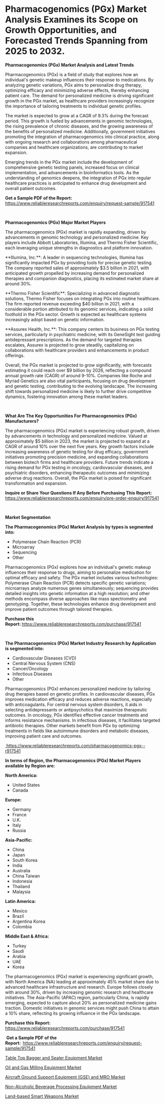 <p><h1>Pharmacogenomics (PGx) Market Analysis Examines its Scope on Growth Opportunities, and Forecasted Trends Spanning from 2025 to 2032.</h1></p><p><strong>Pharmacogenomics (PGx) Market Analysis and Latest Trends</strong></p>
<p><p>Pharmacogenomics (PGx) is a field of study that explores how an individual's genetic makeup influences their response to medications. By analyzing genetic variations, PGx aims to personalize drug therapy, optimizing efficacy and minimizing adverse effects, thereby enhancing patient care. The demand for personalized medicine is driving significant growth in the PGx market, as healthcare providers increasingly recognize the importance of tailoring treatments to individual genetic profiles.</p><p>The market is expected to grow at a CAGR of 9.3% during the forecast period. This growth is fueled by advancements in genomic technologies, the rising prevalence of chronic diseases, and the growing awareness of the benefits of personalized medicine. Additionally, government initiatives promoting the integration of pharmacogenomics into clinical practice, along with ongoing research and collaborations among pharmaceutical companies and healthcare organizations, are contributing to market expansion. </p><p>Emerging trends in the PGx market include the development of comprehensive genetic testing panels, increased focus on clinical implementation, and advancements in bioinformatics tools. As the understanding of genomics deepens, the integration of PGx into regular healthcare practices is anticipated to enhance drug development and overall patient outcomes.</p></p>
<p><strong>Get a Sample PDF of the Report:&nbsp;</strong> <a href="https://www.reliableresearchreports.com/enquiry/request-sample/917541?utm_campaign=37&utm_medium=2&utm_source=Github&utm_content=ia&utm_term=23022025&utm_id=pharmacogenomics-pgx">https://www.reliableresearchreports.com/enquiry/request-sample/917541</a></p>
<p>&nbsp;</p>
<p><strong>Pharmacogenomics (PGx) Major Market Players</strong></p>
<p><p>The pharmacogenomics (PGx) market is rapidly expanding, driven by advancements in genomic technology and personalized medicine. Key players include Abbott Laboratories, Illumina, and Thermo Fisher Scientific, each leveraging unique strengths in diagnostics and platform innovation.</p><p>**Illumina, Inc.**: A leader in sequencing technologies, Illumina has significantly impacted PGx by providing tools for precise genetic testing. The company reported sales of approximately $3.5 billion in 2021, with anticipated growth propelled by increasing demand for personalized therapies and companion diagnostics, placing its estimated market share at around 30%.</p><p>**Thermo Fisher Scientific**: Specializing in advanced diagnostic solutions, Thermo Fisher focuses on integrating PGx into routine healthcare. The firm reported revenue exceeding $40 billion in 2021, with a considerable portion attributed to its genomic services, indicating a solid foothold in the PGx sector. Growth is expected as healthcare systems increasingly adopt based on genetic information.</p><p>**Assurex Health, Inc.**: This company centers its business on PGx testing services, particularly in psychiatric medicine, with its GeneSight test guiding antidepressant prescriptions. As the demand for targeted therapies escalates, Assurex is projected to grow steadily, capitalizing on collaborations with healthcare providers and enhancements in product offerings.</p><p>Overall, the PGx market is projected to grow significantly, with forecasts estimating it could reach over $9 billion by 2026, reflecting a compound annual growth rate (CAGR) of around 9-10%. Companies like Roche and Myriad Genetics are also vital participants, focusing on drug development and genetic testing, contributing to the evolving landscape. The increasing shift towards personalized medicine is likely to further drive competitive dynamics, fostering innovation among these market leaders.</p></p>
<p>&nbsp;</p>
<p><strong>What Are The Key Opportunities For Pharmacogenomics (PGx) Manufacturers?</strong></p>
<p><p>The pharmacogenomics (PGx) market is experiencing robust growth, driven by advancements in technology and personalized medicine. Valued at approximately $5 billion in 2023, the market is projected to expand at a CAGR of around 10% over the next five years. Key growth factors include increasing awareness of genetic testing for drug efficacy, government initiatives promoting precision medicine, and expanding collaborations between biotech firms and healthcare providers. Future trends indicate a rising demand for PGx testing in oncology, cardiovascular diseases, and psychiatric disorders, enhancing therapeutic outcomes and minimizing adverse drug reactions. Overall, the PGx market is poised for significant transformation and expansion.</p></p>
<p><strong>Inquire or Share Your Questions If Any Before Purchasing This Report:</strong> <a href="https://www.reliableresearchreports.com/enquiry/pre-order-enquiry/917541?utm_campaign=37&utm_medium=2&utm_source=Github&utm_content=ia&utm_term=23022025&utm_id=pharmacogenomics-pgx">https://www.reliableresearchreports.com/enquiry/pre-order-enquiry/917541</a></p>
<p>&nbsp;</p>
<p><strong>Market Segmentation</strong></p>
<p><strong>The Pharmacogenomics (PGx) Market Analysis by types is segmented into:</strong></p>
<p><ul><li>Polymerase Chain Reaction (PCR)</li><li>Microarray</li><li>Sequencing</li><li>Other</li></ul></p>
<p><p>Pharmacogenomics (PGx) explores how an individual's genetic makeup influences their response to drugs, aiming to personalize medication for optimal efficacy and safety. The PGx market includes various technologies: Polymerase Chain Reaction (PCR) detects specific genetic variations; microarrays analyze numerous genes simultaneously; sequencing provides detailed insights into genetic information at a high resolution; and other methods encompass diverse approaches like mass spectrometry and genotyping. Together, these technologies enhance drug development and improve patient outcomes through tailored therapies.</p></p>
<p><strong>Purchase this Report:&nbsp;</strong><a href="https://www.reliableresearchreports.com/purchase/917541?utm_campaign=37&utm_medium=2&utm_source=Github&utm_content=ia&utm_term=23022025&utm_id=pharmacogenomics-pgx">https://www.reliableresearchreports.com/purchase/917541</a></p>
<p>&nbsp;</p>
<p><strong>The Pharmacogenomics (PGx) Market Industry Research by Application is segmented into:</strong></p>
<p><ul><li>Cardiovascular Diseases (CVD)</li><li>Central Nervous System (CNS)</li><li>Cancer/Oncology</li><li>Infectious Diseases</li><li>Other</li></ul></p>
<p><p>Pharmacogenomics (PGx) enhances personalized medicine by tailoring drug therapies based on genetic profiles. In cardiovascular diseases, PGx improves medication efficacy and reduces adverse reactions, especially with anticoagulants. For central nervous system disorders, it aids in selecting antidepressants or antipsychotics that maximize therapeutic outcomes. In oncology, PGx identifies effective cancer treatments and informs resistance mechanisms. In infectious diseases, it facilitates targeted antibiotic therapies. Other markets benefit from PGx by optimizing treatments in fields like autoimmune disorders and metabolic diseases, improving patient care and outcomes.</p></p>
<p><a href="https://www.reliableresearchreports.com/pharmacogenomics-pgx--r917541?utm_campaign=37&utm_medium=2&utm_source=Github&utm_content=ia&utm_term=23022025&utm_id=pharmacogenomics-pgx">&nbsp;https://www.reliableresearchreports.com/pharmacogenomics-pgx--r917541</a></p>
<p><strong>In terms of Region, the Pharmacogenomics (PGx) Market Players available by Region are:</strong></p>
<p>
    <p> <strong> North America: </strong>
        <ul>
            <li>United States</li>
            <li>Canada</li>
        </ul>
        </p> 
    <p> <strong> Europe: </strong>
        <ul>
            <li>Germany</li>
            <li>France</li>
            <li>U.K.</li>
            <li>Italy</li>
            <li>Russia</li>
        </ul>
        </p> 
    <p> <strong> Asia-Pacific: </strong>
        <ul>
            <li>China</li>
            <li>Japan</li>
            <li>South Korea</li>
            <li>India</li>
            <li>Australia</li>
            <li>China Taiwan</li>
            <li>Indonesia</li>
            <li>Thailand</li>
            <li>Malaysia</li>
        </ul>
        </p> 
    <p> <strong> Latin America: </strong>
        <ul>
            <li>Mexico</li>
            <li>Brazil</li>
            <li>Argentina Korea</li>
            <li>Colombia</li>
        </ul>
        </p> 
    <p> <strong> Middle East & Africa: </strong>
        <ul>
            <li>Turkey</li>
            <li>Saudi</li>
            <li>Arabia</li>
            <li>UAE</li>
            <li>Korea</li>
        </ul>
    </p>
    </p>
<p><p>The pharmacogenomics (PGx) market is experiencing significant growth, with North America (NA) leading at approximately 45% market share due to advanced healthcare infrastructure and research. Europe follows closely with around 30%, driven by increasing genomic research and healthcare initiatives. The Asia-Pacific (APAC) region, particularly China, is rapidly emerging, expected to capture about 20% as personalized medicine gains traction. Domestic initiatives in genomic services might push China to attain a 10% share, reflecting its growing influence in the PGx landscape.</p></p>
<p><strong>Purchase this Report: </strong><a href="https://www.reliableresearchreports.com/purchase/917541?utm_campaign=37&utm_medium=2&utm_source=Github&utm_content=ia&utm_term=23022025&utm_id=pharmacogenomics-pgx">https://www.reliableresearchreports.com/purchase/917541</a></p>
<p>&nbsp;<strong>Get a Sample PDF of the Report:&nbsp;&nbsp;</strong><a href="https://www.reliableresearchreports.com/enquiry/request-sample/917541?utm_campaign=37&utm_medium=2&utm_source=Github&utm_content=ia&utm_term=23022025&utm_id=pharmacogenomics-pgx">https://www.reliableresearchreports.com/enquiry/request-sample/917541</a></p>
<p><strong></strong></p>
<p><p><a href="https://github.com/micbotam/Market-Research-Report-List-1/blob/main/table-top-bagger-and-sealer-equipment-market.md?utm_campaign=37&utm_medium=2&utm_source=Github&utm_content=ia&utm_term=23022025&utm_id=pharmacogenomics-pgx">Table Top Bagger and Sealer Equipment Market</a></p><p><a href="https://github.com/scaseiargas/Market-Research-Report-List-1/blob/main/oil-and-gas-milling-equipment-market.md?utm_campaign=37&utm_medium=2&utm_source=Github&utm_content=ia&utm_term=23022025&utm_id=pharmacogenomics-pgx">Oil and Gas Milling Equipment Market</a></p><p><a href="https://github.com/normiaooghe3/Market-Research-Report-List-1/blob/main/aircraft-ground-support-equipment-gse-and-mro-market.md?utm_campaign=37&utm_medium=2&utm_source=Github&utm_content=ia&utm_term=23022025&utm_id=pharmacogenomics-pgx">Aircraft Ground Support Equipment (GSE) and MRO Market</a></p><p><a href="https://github.com/swietanasso/Market-Research-Report-List-1/blob/main/non-alcoholic-beverage-processing-equipment-market.md?utm_campaign=37&utm_medium=2&utm_source=Github&utm_content=ia&utm_term=23022025&utm_id=pharmacogenomics-pgx">Non-Alcoholic Beverage Processing Equipment Market</a></p><p><a href="https://github.com/shadnfamoza/Market-Research-Report-List-1/blob/main/land-based-smart-weapons-market.md?utm_campaign=37&utm_medium=2&utm_source=Github&utm_content=ia&utm_term=23022025&utm_id=pharmacogenomics-pgx">Land-based Smart Weapons Market</a></p></p>